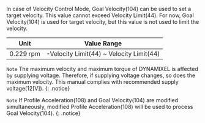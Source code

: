 In case of Velocity Control Mode, Goal Velocity(104) can be used to set a target velocity. This value cannot exceed Velocity Limit(44). For now, Goal Velocity(104) is used for target velocity, but this value is not used to limit the velocity.

|Unit|Value Range|
| :---: | :---: |
| 0.229 rpm | -Velocity Limit(44) ~ Velocity Limit(44) |

`Note` The maximum velocity and maximum torque of DYNAMIXEL is affected by supplying voltage. Therefore, if supplying voltage changes, so does the maximum velocity. This manual complies with recommended supply voltage(12[V]).
{: .notice}

`Note` If Profile Acceleration(108) and Goal Velocity(104) are modified simultaneously, modified Profile Acceleration(108) will be used to process Goal Velocity(104).
{: .notice}
